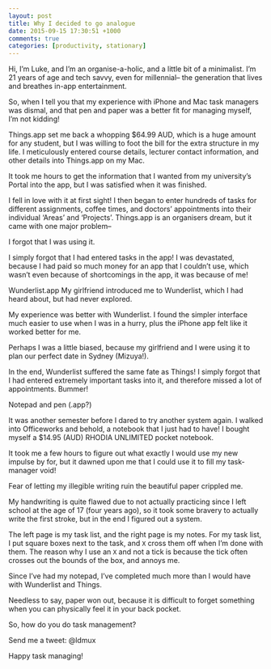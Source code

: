 ```yaml
---
layout: post
title: Why I decided to go analogue
date: 2015-09-15 17:30:51 +1000
comments: true
categories: [productivity, stationary]
---
```


Hi, I’m Luke, and I’m an organise-a-holic, and a little bit of a minimalist. I’m 21 years of age and tech savvy, even for millennial– the generation that lives and breathes in-app entertainment.

So, when I tell you that my experience with iPhone and Mac task managers was dismal, and that pen and paper was a better fit for managing myself, I’m not kidding!

Things.app set me back a whopping $64.99 AUD, which is a huge amount for any student, but I was willing to foot the bill for the extra structure in my life. I meticulously entered course details, lecturer contact information, and other details into Things.app on my Mac.


It took me hours to get the information that I wanted from my university’s Portal into the app, but I was satisfied when it was finished.

I fell in love with it at first sight! I then began to enter hundreds of tasks for different assignments, coffee times, and doctors’ appointments into their individual ‘Areas’ and ‘Projects’. Things.app is an organisers dream, but it came with one major problem–

I forgot that I was using it.

I simply forgot that I had entered tasks in the app! I was devastated, because I had paid so much money for an app that I couldn’t use, which wasn’t even because of shortcomings in the app, it was because of me!

Wunderlist.app
My girlfriend introduced me to Wunderlist, which I had heard about, but had never explored.


My experience was better with Wunderlist. I found the simpler interface much easier to use when I was in a hurry, plus the iPhone app felt like it worked better for me.

Perhaps I was a little biased, because my girlfriend and I were using it to plan our perfect date in Sydney (Mizuya!).

In the end, Wunderlist suffered the same fate as Things! I simply forgot that I had entered extremely important tasks into it, and therefore missed a lot of appointments. Bummer!

Notepad and pen (.app?)


It was another semester before I dared to try another system again. I walked into Officeworks and behold, a notebook that I just had to have! I bought myself a $14.95 (AUD) RHODIA UNLIMITED pocket notebook.

It took me a few hours to figure out what exactly I would use my new impulse by for, but it dawned upon me that I could use it to fill my task-manager void!

Fear of letting my illegible writing ruin
the beautiful paper crippled me.

My handwriting is quite flawed due to not actually practicing since I left school at the age of 17 (four years ago), so it took some bravery to actually write the first stroke, but in the end I figured out a system.

The left page is my task list, and the right page is my notes. For my task list, I put square boxes next to the task, and `X` cross them off when I’m done with them. The reason why I use an `X` and not a tick is because the tick often crosses out the bounds of the box, and annoys me.

Since I’ve had my notepad, I’ve completed much more than I would have with Wunderlist and Things.


Needless to say, paper won out, because it is difficult to forget something when you can physically feel it in your back pocket.

So, how do you do task management?

Send me a tweet: @ldmux

Happy task managing!
